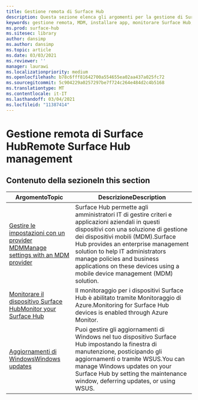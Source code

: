 ```yaml
---
title: Gestione remota di Surface Hub
description: Questa sezione elenca gli argomenti per la gestione di Surface Hub.
keywords: gestione remota, MDM, installare app, monitorare Surface Hub, Operations Management Suite, OMS
ms.prod: surface-hub
ms.sitesec: library
author: dansimp
ms.author: dansimp
ms.topic: article
ms.date: 03/03/2021
ms.reviewer: ''
manager: laurawi
ms.localizationpriority: medium
ms.openlocfilehash: b78c6fff81642700a554655ea02aa437a025fc72
ms.sourcegitcommit: 5c904229a0257297be7f724c264e484d2c4b5168
ms.translationtype: MT
ms.contentlocale: it-IT
ms.lasthandoff: 03/04/2021
ms.locfileid: "11387414"
---
```

# <a name="remote-surface-hub-management"></a><span data-ttu-id="5c248-104">Gestione remota di Surface Hub</span><span class="sxs-lookup"><span data-stu-id="5c248-104">Remote Surface Hub management</span></span>

## <a name="in-this-section"></a><span data-ttu-id="5c248-105">Contenuto della sezione</span><span class="sxs-lookup"><span data-stu-id="5c248-105">In this section</span></span>

|<span data-ttu-id="5c248-106">Argomento</span><span class="sxs-lookup"><span data-stu-id="5c248-106">Topic</span></span> | <span data-ttu-id="5c248-107">Descrizione</span><span class="sxs-lookup"><span data-stu-id="5c248-107">Description</span></span>|
| ------ | --------------- |
| [<span data-ttu-id="5c248-108">Gestire le impostazioni con un provider MDM</span><span class="sxs-lookup"><span data-stu-id="5c248-108">Manage settings with an MDM provider</span></span>]( https://technet.microsoft.com/itpro/surface-hub/manage-settings-with-mdm-for-surface-hub) | <span data-ttu-id="5c248-109">Surface Hub permette agli amministratori IT di gestire criteri e applicazioni aziendali in questi dispositivi con una soluzione di gestione dei dispositivi mobili (MDM).</span><span class="sxs-lookup"><span data-stu-id="5c248-109">Surface Hub provides an enterprise management solution to help IT administrators manage policies and business applications on these devices using a mobile device management (MDM) solution.</span></span>|
| [<span data-ttu-id="5c248-110">Monitorare il dispositivo Surface Hub</span><span class="sxs-lookup"><span data-stu-id="5c248-110">Monitor your Surface Hub</span></span>](monitor-surface-hub.md) | <span data-ttu-id="5c248-111">Il monitoraggio per i dispositivi Surface Hub è abilitato tramite Monitoraggio di Azure.</span><span class="sxs-lookup"><span data-stu-id="5c248-111">Monitoring for Surface Hub devices is enabled through Azure Monitor.</span></span>|
| [<span data-ttu-id="5c248-112">Aggiornamenti di Windows</span><span class="sxs-lookup"><span data-stu-id="5c248-112">Windows updates</span></span>](manage-windows-updates-for-surface-hub.md) | <span data-ttu-id="5c248-113">Puoi gestire gli aggiornamenti di Windows nel tuo dispositivo Surface Hub impostando la finestra di manutenzione, posticipando gli aggiornamenti o tramite WSUS.</span><span class="sxs-lookup"><span data-stu-id="5c248-113">You can manage Windows updates on your Surface Hub by setting the maintenance window, deferring updates, or using WSUS.</span></span>|
